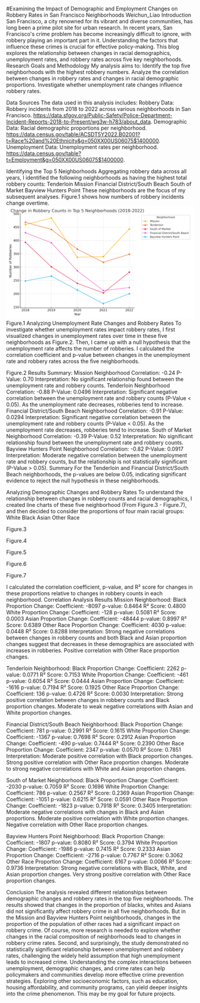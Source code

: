 #Examining the Impact of Demographic and Employment Changes on Robbery Rates in San Francisco Neighborhoods
Weichun_Liao
Introduction
San Francisco, a city renowned for its vibrant and diverse communities, has long been a prime pilot site for urban research. In recent years, San Francisco's crime problem has become increasingly difficult to ignore, with robbery playing an important part in it. Understanding the factors that influence these crimes is crucial for effective policy-making. This blog explores the relationship between changes in racial demographics, unemployment rates, and robbery rates across five key neighborhoods.
Research Goals and Methodology
My analysis aims to:
Identify the top five neighborhoods with the highest robbery numbers.
Analyze the correlation between changes in robbery rates and changes in racial demographic proportions.
Investigate whether unemployment rate changes influence robbery rates.


Data Sources
The data used in this analysis includes:
Robbery Data: Robbery incidents from 2018 to 2022 across various neighborhoods in San Francisco. https://data.sfgov.org/Public-Safety/Police-Department-Incident-Reports-2018-to-Present/wg3w-h783/about_data. 
Demographic Data: Racial demographic proportions per neighborhood. https://data.census.gov/table/ACSDT5Y2022.B02001?t=Race%20and%20Ethnicity&g=050XX00US06075$1400000. 
Unemployment Data: Unemployment rates per neighborhood. https://data.census.gov/table?t=Employment&g=050XX00US06075$1400000. 

Identifying the Top 5 Neighborhoods
Aggregating robbery data across all years, I identified the following neighborhoods as having the highest total robbery counts:
Tenderloin
Mission
Financial District/South Beach
South of Market
Bayview Hunters Point
These neighborhoods are the focus of my subsequent analyses. Figure.1 shows how numbers of robbery incidents change overtime. 
![Description of the Image](top_5_robbery_neighborhoods_line_chart_2018_2022.png)
Figure.1
Analyzing Unemployment Rate Changes and Robbery Rates
To investigate whether unemployment rates impact robbery rates, I first visualized changes in unemployment rates over time in these five neighborhoods as Figure.2. Then, I came up with a  null hypothesis that the unemployment rate affects the number of robberies. I calculated the correlation coefficient and p-value between changes in the unemployment rate and robbery rates across the five neighborhoods. 

Figure.2
Results Summary:
Mission Neighborhood
Correlation: -0.24
P-Value: 0.70
Interpretation: No significant relationship found between the unemployment rate and robbery counts.
Tenderloin Neighborhood
Correlation: -0.88
P-Value: 0.0496
Interpretation: Significant negative correlation between the unemployment rate and robbery counts (P-Value < 0.05). As the unemployment rate decreases, robberies tend to increase.
Financial District/South Beach Neighborhood
Correlation: -0.91
P-Value: 0.0294
Interpretation: Significant negative correlation between the unemployment rate and robbery counts (P-Value < 0.05). As the unemployment rate decreases, robberies tend to increase.
South of Market Neighborhood
Correlation: -0.39
P-Value: 0.52
Interpretation: No significant relationship found between the unemployment rate and robbery counts.
Bayview Hunters Point Neighborhood
Correlation: -0.82
P-Value: 0.0917
Interpretation: Moderate negative correlation between the unemployment rate and robbery counts, but the relationship is not statistically significant (P-Value > 0.05).
Summary
For the Tenderloin and Financial District/South Beach neighborhoods, the p-values are below 0.05, indicating significant evidence to reject the null hypothesis in these neighborhoods.

Analyzing Demographic Changes and Robbery Rates
To understand the relationship between changes in robbery counts and racial demographics, I created line charts of these five neighborhood (From Figure.3 - Figure.7), and then decided to consider the proportions of four main racial groups:
White
Black
Asian
Other Race

Figure.3


Figure.4


Figure.5


Figure.6


Figure.7

I calculated the correlation coefficient, p-value, and R² score for changes in these proportions relative to changes in robbery counts in each neighborhood.
Correlation Analysis Results
Mission Neighborhood:
Black Proportion Change:
Coefficient: -8097
p-value: 0.8464
R² Score: 0.4800
White Proportion Change:
Coefficient: -128
p-value: 0.5081
R² Score: 0.0003
Asian Proportion Change:
Coefficient: -48444
p-value: 0.8997
R² Score: 0.6389
Other Race Proportion Change:
Coefficient: 4030
p-value: 0.0448
R² Score: 0.8288
Interpretation:
Strong negative correlations between changes in robbery counts and both Black and Asian proportion changes suggest that decreases in these demographics are associated with increases in robberies.
Positive correlation with Other Race proportion changes.

Tenderloin Neighborhood:
Black Proportion Change:
Coefficient: 2262
p-value: 0.0771
R² Score: 0.7153
White Proportion Change:
Coefficient: -461
p-value: 0.6054
R² Score: 0.0444
Asian Proportion Change:
Coefficient: -1616
p-value: 0.7194
R² Score: 0.1925
Other Race Proportion Change:
Coefficient: 136
p-value: 0.4726
R² Score: 0.0030
Interpretation:
Strong positive correlation between changes in robbery counts and Black proportion changes.
Moderate to weak negative correlations with Asian and White proportion changes.

Financial District/South Beach Neighborhood:
Black Proportion Change:
Coefficient: 781
p-value: 0.2991
R² Score: 0.1615
White Proportion Change:
Coefficient: -1367
p-value: 0.7698
R² Score: 0.2912
Asian Proportion Change:
Coefficient: -490
p-value: 0.7444
R² Score: 0.2390
Other Race Proportion Change:
Coefficient: 2347
p-value: 0.0570
R² Score: 0.7851
Interpretation:
Moderate positive correlation with Black proportion changes.
Strong positive correlation with Other Race proportion changes.
Moderate to strong negative correlations with White and Asian proportion changes.

South of Market Neighborhood:
Black Proportion Change:
Coefficient: -2030
p-value: 0.7059
R² Score: 0.1696
White Proportion Change:
Coefficient: 786
p-value: 0.2567
R² Score: 0.2369
Asian Proportion Change:
Coefficient: -1051
p-value: 0.6215
R² Score: 0.0591
Other Race Proportion Change:
Coefficient: -1823
p-value: 0.7918
R² Score: 0.3405
Interpretation:
Moderate negative correlations with changes in Black and Asian proportions.
Moderate positive correlation with White proportion changes.
Negative correlation with Other Race proportion changes.

Bayview Hunters Point Neighborhood:
Black Proportion Change:
Coefficient: -1807
p-value: 0.8080
R² Score: 0.3794
White Proportion Change:
Coefficient: -1986
p-value: 0.7415
R² Score: 0.2333
Asian Proportion Change:
Coefficient: -2716
p-value: 0.7767
R² Score: 0.3062
Other Race Proportion Change:
Coefficient: 6167
p-value: 0.0066
R² Score: 0.9736
Interpretation:
Strong negative correlations with Black, White, and Asian proportion changes.
Very strong positive correlation with Other Race proportion changes.


Conclusion
The analysis revealed different relationships between demographic changes and robbery rates in the top five neighborhoods. The results showed that changes in the proportion of blacks, whites and Asians did not significantly affect robbery crime in all five neighborhoods. But in the Mission and Bayview Hunters Point neighborhoods, changes in the proportion of the population of other races had a significant impact on robbery crime. Of course, more research is needed to explore whether changes in the racial composition of neighborhoods lead to changes in robbery crime rates. Second, and surprisingly, the study demonstrated no statistically significant relationship between unemployment and robbery rates, challenging the widely held assumption that high unemployment leads to increased crime. Understanding the complex interactions between unemployment, demographic changes, and crime rates can help policymakers and communities develop more effective crime prevention strategies. Exploring other socioeconomic factors, such as education, housing affordability, and community programs, can yield deeper insights into the crime phenomenon. This may be my goal for future projects.
